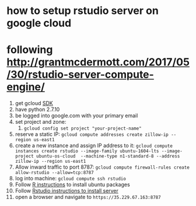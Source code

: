 # how to setup rstudio server on google cloud
# following http://grantmcdermott.com/2017/05/30/rstudio-server-compute-engine/

1. get gcloud [SDK](https://cloud.google.com/sdk/)
1. have python 2.7.10
1. be logged into google.com with your primary email
1. set project and zone:
	1. `gcloud config set project "your-project-name"`
1. reserve a static IP: `gcloud compute addresses create zillow-ip --region us-east1`
1. create a new instance and assign IP address to it:
	```gcloud compute instances create rstudio --image-family ubuntu-1604-lts --image-project ubuntu-os-cloud  --machine-type n1-standard-8 --address zillow-ip --region us-east1```
1. Allow inward traffic to port 8787: `gcloud compute firewall-rules create allow-rstudio --allow=tcp:8787`
1. log into machine: `gcloud compute ssh rstudio`
1. Follow [R instructions](https://cran.rstudio.com/bin/linux/ubuntu/README.html) to install ubuntu packages
1. Follow [Rstudio instructions to install server](https://www.rstudio.com/products/rstudio/download-server/)
1. open a browser and navigate to `https://35.229.67.163:8787`



